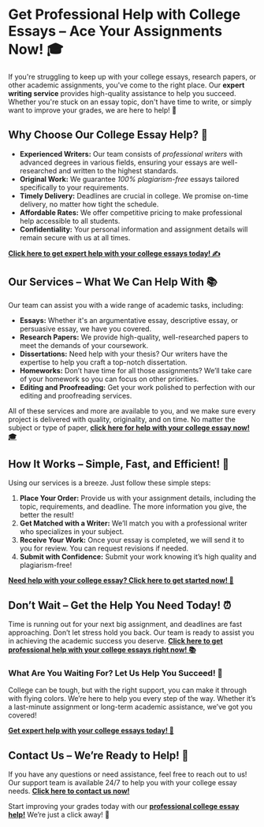 # Get Professional Help with College Essays – Ace Your Assignments Now! 🎓

If you're struggling to keep up with your college essays, research papers, or other academic assignments, you've come to the right place. Our **expert writing service** provides high-quality assistance to help you succeed. Whether you're stuck on an essay topic, don't have time to write, or simply want to improve your grades, we are here to help! 🚀

## Why Choose Our College Essay Help? 🤔

- **Experienced Writers:** Our team consists of _professional writers_ with advanced degrees in various fields, ensuring your essays are well-researched and written to the highest standards.
- **Original Work:** We guarantee _100% plagiarism-free_ essays tailored specifically to your requirements.
- **Timely Delivery:** Deadlines are crucial in college. We promise on-time delivery, no matter how tight the schedule.
- **Affordable Rates:** We offer competitive pricing to make professional help accessible to all students.
- **Confidentiality:** Your personal information and assignment details will remain secure with us at all times.

[**Click here to get expert help with your college essays today! ✍️**](https://tinyurl.com/topessay?keyword=help+with+college+essays)

## Our Services – What We Can Help With 📚

Our team can assist you with a wide range of academic tasks, including:

- **Essays:** Whether it's an argumentative essay, descriptive essay, or persuasive essay, we have you covered.
- **Research Papers:** We provide high-quality, well-researched papers to meet the demands of your coursework.
- **Dissertations:** Need help with your thesis? Our writers have the expertise to help you craft a top-notch dissertation.
- **Homeworks:** Don’t have time for all those assignments? We’ll take care of your homework so you can focus on other priorities.
- **Editing and Proofreading:** Get your work polished to perfection with our editing and proofreading services.

All of these services and more are available to you, and we make sure every project is delivered with quality, originality, and on time. No matter the subject or type of paper, [**click here for help with your college essay now! 🎓**](https://tinyurl.com/topessay?keyword=help+with+college+essays)

## How It Works – Simple, Fast, and Efficient! 🔄

Using our services is a breeze. Just follow these simple steps:

1. **Place Your Order:** Provide us with your assignment details, including the topic, requirements, and deadline. The more information you give, the better the result!
2. **Get Matched with a Writer:** We’ll match you with a professional writer who specializes in your subject.
3. **Receive Your Work:** Once your essay is completed, we will send it to you for review. You can request revisions if needed.
4. **Submit with Confidence:** Submit your work knowing it’s high quality and plagiarism-free!

[**Need help with your college essay? Click here to get started now! 📝**](https://tinyurl.com/topessay?keyword=help+with+college+essays)

## Don’t Wait – Get the Help You Need Today! ⏰

Time is running out for your next big assignment, and deadlines are fast approaching. Don’t let stress hold you back. Our team is ready to assist you in achieving the academic success you deserve. [**Click here to get professional help with your college essays right now! 📚**](https://tinyurl.com/topessay?keyword=help+with+college+essays)

### What Are You Waiting For? Let Us Help You Succeed! 🚀

College can be tough, but with the right support, you can make it through with flying colors. We’re here to help you every step of the way. Whether it’s a last-minute assignment or long-term academic assistance, we’ve got you covered!

[**Get expert help with your college essays today! 📝**](https://tinyurl.com/topessay?keyword=help+with+college+essays)

## Contact Us – We’re Ready to Help! 📧

If you have any questions or need assistance, feel free to reach out to us! Our support team is available 24/7 to help you with your college essay needs. [**Click here to contact us now!**](https://tinyurl.com/topessay?keyword=help+with+college+essays)

Start improving your grades today with our [**professional college essay help!**](https://tinyurl.com/topessay?keyword=help+with+college+essays) We’re just a click away! 🔑
